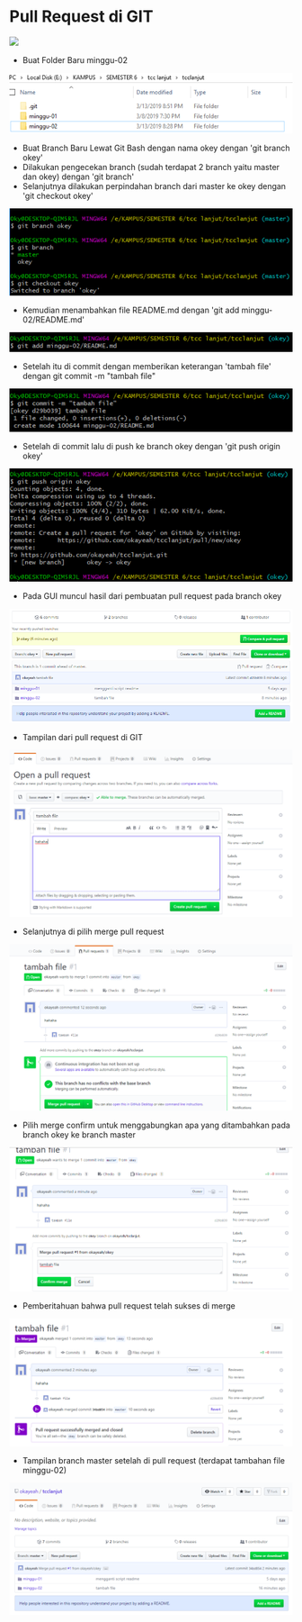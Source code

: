# Pull Request di GIT

![](https://github.githubassets.com/images/modules/logos_page/GitHub-Mark.png)


- Buat Folder Baru minggu-02


![](step1.png)


- Buat Branch Baru Lewat Git Bash dengan nama okey dengan 'git branch okey'
- Dilakukan pengecekan branch (sudah terdapat 2 branch yaitu master dan okey) dengan 'git branch'
- Selanjutnya dilakukan perpindahan branch dari master ke okey dengan 'git checkout okey'

![](step2.png)


- Kemudian menambahkan file README.md dengan 'git add minggu-02/README.md'


![](step3.png)


- Setelah itu di commit dengan memberikan keterangan 'tambah file' dengan git commit -m "tambah file"


![](step4.png)


- Setelah di commit lalu di push ke branch okey dengan 'git push origin okey'


![](step5.png)


- Pada GUI muncul hasil dari pembuatan pull request pada branch okey


![](step6.png)


- Tampilan dari pull request di GIT


![](step7.png)


- Selanjutnya di pilih merge pull request


![](step8.png)


- Pilih merge confirm untuk menggabungkan apa yang ditambahkan pada branch okey ke branch master


![](step9.png)


- Pemberitahuan bahwa pull request telah sukses di merge


![](step10.png)


- Tampilan branch master setelah di pull request (terdapat tambahan file minggu-02)


![](step11.png)
